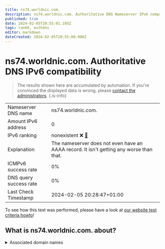```yaml
---
title: ns74.worldnic.com.
description: ns74.worldnic.com. Authoritative DNS Nameserver IPv6 compatibility
published: true
date: 2024-02-05T20:55:01.195Z
tags: rank6, authdns
editor: markdown
dateCreated: 2024-02-05T20:55:00.006Z
---
```


# ns74.worldnic.com. Authoritative DNS IPv6 compatibility

> The results shown here are accumulated by automation. If you're convinced the displayed data is wrong, please [contact the administrators](/howto/chat). 
{.is-info}




|   |   |
| - | - |
| Nameserver DNS name | ns74.worldnic.com.
| Amount IPv6 address | 0
| IPv6 ranking | nonexistent :x: [🔗](/howto/ranking) |
| Explanation | The nameserver does not even have an AAAA record. It isn't getting any worse than that. |
| ICMPv6 success rate | 0%|
| DNS query success rate | 0% |
| Last Check Timestamp | 2024-02-05 20:28:47+01:00 |

To see how this test was performed, please have a look at [our website test criteria howto](/howto/testcriteria/authdns)!


## What is ns74.worldnic.com. about?






<details>
<summary>Associated domain names</summary>

www.akorn.com

</details>
